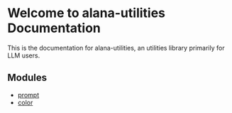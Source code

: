 # Welcome to alana-utilities Documentation

This is the documentation for alana-utilities, an utilities library primarily for LLM users.

## Modules

* [prompt](prompt.md)
* [color](color.md)